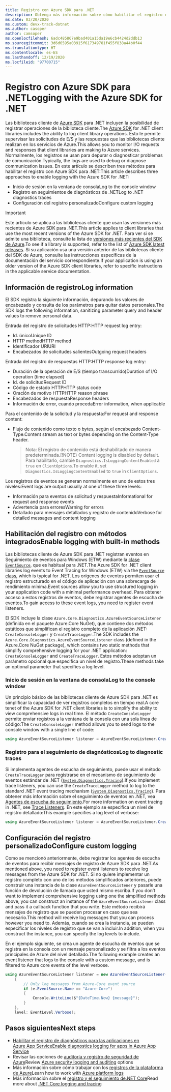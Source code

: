 ```yaml
---
title: Registro con Azure SDK para .NET
description: Obtenga más información sobre cómo habilitar el registro con las bibliotecas cliente de Azure SDK para .NET
ms.date: 03/20/2020
ms.custom: devx-track-dotnet
ms.author: casoper
author: camsoper
ms.openlocfilehash: 6adc485867e9bad401a15da19e6cb4424d2ddb13
ms.sourcegitcommit: 3d6d6595a03915f617349781f455f838a44b0f44
ms.translationtype: HT
ms.contentlocale: es-ES
ms.lasthandoff: 12/19/2020
ms.locfileid: "97700715"
---
```

# <a name="logging-with-the-azure-sdk-for-net"></a><span data-ttu-id="081fd-103">Registro con Azure SDK para .NET</span><span class="sxs-lookup"><span data-stu-id="081fd-103">Logging with the Azure SDK for .NET</span></span>

<span data-ttu-id="081fd-104">Las bibliotecas cliente de [Azure SDK](https://azure.microsoft.com/downloads/) para .NET incluyen la posibilidad de registrar operaciones de la biblioteca cliente.</span><span class="sxs-lookup"><span data-stu-id="081fd-104">The [Azure SDK](https://azure.microsoft.com/downloads/) for .NET client libraries includes the ability to log client library operations.</span></span> <span data-ttu-id="081fd-105">Esto le permite supervisar las solicitudes de E/S y las respuestas que las bibliotecas cliente realizan en los servicios de Azure.</span><span class="sxs-lookup"><span data-stu-id="081fd-105">This allows you to monitor I/O requests and responses that client libraries are making to Azure services.</span></span> <span data-ttu-id="081fd-106">Normalmente, los registros se usan para depurar o diagnosticar problemas de comunicación.</span><span class="sxs-lookup"><span data-stu-id="081fd-106">Typically, the logs are used to debug or diagnose communication issues.</span></span> <span data-ttu-id="081fd-107">En este artículo se describen tres métodos para habilitar el registro con Azure SDK para .NET:</span><span class="sxs-lookup"><span data-stu-id="081fd-107">This article describes three approaches to enable logging with the Azure SDK for .NET:</span></span>

- <span data-ttu-id="081fd-108">Inicio de sesión en la ventana de consola</span><span class="sxs-lookup"><span data-stu-id="081fd-108">Log to the console window</span></span>
- <span data-ttu-id="081fd-109">Registro en seguimientos de diagnósticos de .NET</span><span class="sxs-lookup"><span data-stu-id="081fd-109">Log to .NET diagnostics traces</span></span>
- <span data-ttu-id="081fd-110">Configuración del registro personalizado</span><span class="sxs-lookup"><span data-stu-id="081fd-110">Configure custom logging</span></span>

> [!IMPORTANT]
> <span data-ttu-id="081fd-111">Este artículo se aplica a las bibliotecas cliente que usan las versiones más recientes de Azure SDK para .NET.</span><span class="sxs-lookup"><span data-stu-id="081fd-111">This article applies to client libraries that use the most recent versions of the Azure SDK for .NET.</span></span> <span data-ttu-id="081fd-112">Para ver si se admite una biblioteca, consulte la lista de [versiones más recientes del SDK de Azure](https://azure.github.io/azure-sdk/releases/latest/index.html).</span><span class="sxs-lookup"><span data-stu-id="081fd-112">To see if a library is supported, refer to the list of [Azure SDK latest releases](https://azure.github.io/azure-sdk/releases/latest/index.html).</span></span> <span data-ttu-id="081fd-113">Si su aplicación usa una versión anterior de las bibliotecas cliente del SDK de Azure, consulte las instrucciones específicas de la documentación del servicio correspondiente.</span><span class="sxs-lookup"><span data-stu-id="081fd-113">If your application is using an older version of the Azure SDK client libraries, refer to specific instructions in the applicable service documentation.</span></span>

## <a name="log-information"></a><span data-ttu-id="081fd-114">Información de registro</span><span class="sxs-lookup"><span data-stu-id="081fd-114">Log information</span></span>

<span data-ttu-id="081fd-115">El SDK registra la siguiente información, depurando los valores de encabezado y consulta de los parámetros para quitar datos personales.</span><span class="sxs-lookup"><span data-stu-id="081fd-115">The SDK logs the following information, sanitizing parameter query and header values to remove personal data.</span></span>

<span data-ttu-id="081fd-116">Entrada del registro de solicitudes HTTP:</span><span class="sxs-lookup"><span data-stu-id="081fd-116">HTTP request log entry:</span></span>

- <span data-ttu-id="081fd-117">Id. único</span><span class="sxs-lookup"><span data-stu-id="081fd-117">Unique ID</span></span>
- <span data-ttu-id="081fd-118">HTTP method</span><span class="sxs-lookup"><span data-stu-id="081fd-118">HTTP method</span></span>
- <span data-ttu-id="081fd-119">Identificador URI</span><span class="sxs-lookup"><span data-stu-id="081fd-119">URI</span></span>
- <span data-ttu-id="081fd-120">Encabezados de solicitudes salientes</span><span class="sxs-lookup"><span data-stu-id="081fd-120">Outgoing request headers</span></span>

<span data-ttu-id="081fd-121">Entrada del registro de respuestas HTTP:</span><span class="sxs-lookup"><span data-stu-id="081fd-121">HTTP response log entry:</span></span>

- <span data-ttu-id="081fd-122">Duración de la operación de E/S (tiempo transcurrido)</span><span class="sxs-lookup"><span data-stu-id="081fd-122">Duration of I/O operation (time elapsed)</span></span>
- <span data-ttu-id="081fd-123">Id. de solicitud</span><span class="sxs-lookup"><span data-stu-id="081fd-123">Request ID</span></span>
- <span data-ttu-id="081fd-124">Código de estado HTTP</span><span class="sxs-lookup"><span data-stu-id="081fd-124">HTTP status code</span></span>
- <span data-ttu-id="081fd-125">Oración de motivo HTTP</span><span class="sxs-lookup"><span data-stu-id="081fd-125">HTTP reason phrase</span></span>
- <span data-ttu-id="081fd-126">Encabezados de respuesta</span><span class="sxs-lookup"><span data-stu-id="081fd-126">Response headers</span></span>
- <span data-ttu-id="081fd-127">Información de error, cuando proceda</span><span class="sxs-lookup"><span data-stu-id="081fd-127">Error information, when applicable</span></span>

<span data-ttu-id="081fd-128">Para el contenido de la solicitud y la respuesta:</span><span class="sxs-lookup"><span data-stu-id="081fd-128">For request and response content:</span></span>

- <span data-ttu-id="081fd-129">Flujo de contenido como texto o bytes, según el encabezado Content-Type.</span><span class="sxs-lookup"><span data-stu-id="081fd-129">Content stream as text or bytes depending on the Content-Type header.</span></span>
     > <span data-ttu-id="081fd-130">Nota: El registro de contenido está deshabilitado de manera predeterminada.</span><span class="sxs-lookup"><span data-stu-id="081fd-130">[!NOTE} Content logging is disabled by default.</span></span> <span data-ttu-id="081fd-131">Para habilitarlo, cambie `Diagnostics.IsLoggingContentEnabled` a `true` en `ClientOptions`.</span><span class="sxs-lookup"><span data-stu-id="081fd-131">To enable it, set `Diagnostics.IsLoggingContentEnabled` to `true` in `ClientOptions`.</span></span>

<span data-ttu-id="081fd-132">Los registros de eventos se generan normalmente en uno de estos tres niveles:</span><span class="sxs-lookup"><span data-stu-id="081fd-132">Event logs are output usually at one of these three levels:</span></span>

- <span data-ttu-id="081fd-133">Información para eventos de solicitud y respuesta</span><span class="sxs-lookup"><span data-stu-id="081fd-133">Informational for request and response events</span></span>
- <span data-ttu-id="081fd-134">Advertencia para errores</span><span class="sxs-lookup"><span data-stu-id="081fd-134">Warning for errors</span></span>
- <span data-ttu-id="081fd-135">Detallado para mensajes detallados y registro de contenido</span><span class="sxs-lookup"><span data-stu-id="081fd-135">Verbose for detailed messages and content logging</span></span>

## <a name="enable-logging-with-built-in-methods"></a><span data-ttu-id="081fd-136">Habilitación del registro con métodos integrados</span><span class="sxs-lookup"><span data-stu-id="081fd-136">Enable logging with built-in methods</span></span>

<span data-ttu-id="081fd-137">Las bibliotecas cliente de Azure SDK para .NET registran eventos en Seguimiento de eventos para Windows (ETW) mediante la [clase `EventSource`](/dotnet/api/system.diagnostics.tracing.eventsource), que es habitual para .NET.</span><span class="sxs-lookup"><span data-stu-id="081fd-137">The Azure SDK for .NET client libraries log events to Event Tracing for Windows (ETW) via the [`EventSource` class](/dotnet/api/system.diagnostics.tracing.eventsource), which is typical for .NET.</span></span> <span data-ttu-id="081fd-138">Los orígenes de eventos permiten usar el registro estructurado en el código de aplicación con una sobrecarga de rendimiento mínima.</span><span class="sxs-lookup"><span data-stu-id="081fd-138">Event sources allow you to use structured logging in your application code with a minimal performance overhead.</span></span> <span data-ttu-id="081fd-139">Para obtener acceso a estos registros de eventos, debe registrar agentes de escucha de eventos.</span><span class="sxs-lookup"><span data-stu-id="081fd-139">To gain access to these event logs, you need to register event listeners.</span></span>

<span data-ttu-id="081fd-140">El SDK incluye la clase `Azure.Core.Diagnostics.AzureEventSourceListener` (definida en el paquete Azure.Core NuGet), que contiene dos métodos estáticos que simplifican el registro completo de la aplicación .NET: `CreateConsoleLogger` y `CreateTraceLogger`.</span><span class="sxs-lookup"><span data-stu-id="081fd-140">The SDK includes the `Azure.Core.Diagnostics.AzureEventSourceListener` class (defined in the Azure.Core NuGet package), which contains two static methods that simplify comprehensive logging for your .NET application: `CreateConsoleLogger` and `CreateTraceLogger`.</span></span> <span data-ttu-id="081fd-141">Estos métodos adoptan un parámetro opcional que especifica un nivel de registro.</span><span class="sxs-lookup"><span data-stu-id="081fd-141">These methods take an optional parameter that specifies a log level.</span></span>

### <a name="log-to-the-console-window"></a><span data-ttu-id="081fd-142">Inicio de sesión en la ventana de consola</span><span class="sxs-lookup"><span data-stu-id="081fd-142">Log to the console window</span></span>

<span data-ttu-id="081fd-143">Un principio básico de las bibliotecas cliente de Azure SDK para .NET es simplificar la capacidad de ver registros completos en tiempo real.</span><span class="sxs-lookup"><span data-stu-id="081fd-143">A core tenet of the Azure SDK for .NET client libraries is to simplify the ability to view comprehensive logs in real time.</span></span> <span data-ttu-id="081fd-144">El método `CreateConsoleLogger` permite enviar registros a la ventana de la consola con una sola línea de código:</span><span class="sxs-lookup"><span data-stu-id="081fd-144">The `CreateConsoleLogger` method allows you to send logs to the console window with a single line of code:</span></span>

```csharp
using AzureEventSourceListener listener = AzureEventSourceListener.CreateConsoleLogger();
```

### <a name="log-to-diagnostic-traces"></a><span data-ttu-id="081fd-145">Registro para el seguimiento de diagnósticos</span><span class="sxs-lookup"><span data-stu-id="081fd-145">Log to diagnostic traces</span></span>

<span data-ttu-id="081fd-146">Si implementa agentes de escucha de seguimiento, puede usar el método `CreateTraceLogger` para registrarse en el mecanismo de seguimiento de eventos estándar de .NET ([`System.Diagnostics.Tracing`](/dotnet/api/system.diagnostics.tracing)).</span><span class="sxs-lookup"><span data-stu-id="081fd-146">If you implement trace listeners, you can use the `CreateTraceLogger` method to log to the standard .NET event tracing mechanism ([`System.Diagnostics.Tracing`](/dotnet/api/system.diagnostics.tracing)).</span></span> <span data-ttu-id="081fd-147">Para obtener más información sobre el seguimiento de eventos en .NET, vea [Agentes de escucha de seguimiento](../framework/debug-trace-profile/trace-listeners.md).</span><span class="sxs-lookup"><span data-stu-id="081fd-147">For more information on event tracing in .NET, see [Trace Listeners](../framework/debug-trace-profile/trace-listeners.md).</span></span> <span data-ttu-id="081fd-148">En este ejemplo se especifica un nivel de registro detallado:</span><span class="sxs-lookup"><span data-stu-id="081fd-148">This example specifies a log level of verbose:</span></span>

```csharp
using AzureEventSourceListener listener = AzureEventSourceListener.CreateTraceLogger(EventLevel.Verbose);
```

## <a name="configure-custom-logging"></a><span data-ttu-id="081fd-149">Configuración del registro personalizado</span><span class="sxs-lookup"><span data-stu-id="081fd-149">Configure custom logging</span></span>

<span data-ttu-id="081fd-150">Como se mencionó anteriormente, debe registrar los agentes de escucha de eventos para recibir mensajes de registro de Azure SDK para .NET.</span><span class="sxs-lookup"><span data-stu-id="081fd-150">As mentioned above, you need to register event listeners to receive log messages from the Azure SDK for .NET.</span></span> <span data-ttu-id="081fd-151">Si no quiere implementar un registro completo con uno de los métodos simplificados anteriores, puede construir una instancia de la clase `AzureEventSourceListener` y pasarle una función de devolución de llamada que usted mismo escriba.</span><span class="sxs-lookup"><span data-stu-id="081fd-151">If you don’t want to implement comprehensive logging using one the simplified methods above, you can construct an instance of the `AzureEventSourceListener` class and pass it a callback function that you write.</span></span> <span data-ttu-id="081fd-152">Este método recibirá mensajes de registro que se pueden procesar en caso que sea necesario.</span><span class="sxs-lookup"><span data-stu-id="081fd-152">This method will receive log messages that you can process however you need to.</span></span> <span data-ttu-id="081fd-153">Además, cuando se crea la instancia, se pueden especificar los niveles de registro que se van a incluir.</span><span class="sxs-lookup"><span data-stu-id="081fd-153">In addition, when you construct the instance, you can specify the log levels to include.</span></span>

<span data-ttu-id="081fd-154">En el ejemplo siguiente, se crea un agente de escucha de eventos que se registra en la consola con un mensaje personalizado y se filtra a los eventos principales de Azure del nivel detallado.</span><span class="sxs-lookup"><span data-stu-id="081fd-154">The following example creates an event listener that logs to the console with a custom message, and is filtered to Azure core events of the level verbose.</span></span>

```csharp
using AzureEventSourceListener listener = new AzureEventSourceListener((e, message) =>
    {
        // Only log messages from Azure-Core event source
        if (e.EventSource.Name == "Azure-Core")
        {
            Console.WriteLine($"{DateTime.Now} {message}");
        }
    },
    level: EventLevel.Verbose);
```

## <a name="next-steps"></a><span data-ttu-id="081fd-155">Pasos siguientes</span><span class="sxs-lookup"><span data-stu-id="081fd-155">Next steps</span></span>

- [<span data-ttu-id="081fd-156">Habilitar el registro de diagnósticos para las aplicaciones en Azure App Service</span><span class="sxs-lookup"><span data-stu-id="081fd-156">Enable diagnostics logging for apps in Azure App Service</span></span>](/azure/app-service/troubleshoot-diagnostic-logs)
- <span data-ttu-id="081fd-157">Revisar las opciones de [auditoría y registro de seguridad de Azure](/azure/security/fundamentals/log-audit)</span><span class="sxs-lookup"><span data-stu-id="081fd-157">Review [Azure security logging and auditing](/azure/security/fundamentals/log-audit) options</span></span>
- <span data-ttu-id="081fd-158">Más información sobre cómo trabajar con los [registros de la plataforma de Azure](/azure/azure-monitor/platform/platform-logs-overview)</span><span class="sxs-lookup"><span data-stu-id="081fd-158">Learn how to work with [Azure platform logs](/azure/azure-monitor/platform/platform-logs-overview)</span></span>
- <span data-ttu-id="081fd-159">Más información sobre el [registro y el seguimiento de.NET Core](../core/diagnostics/logging-tracing.md)</span><span class="sxs-lookup"><span data-stu-id="081fd-159">Read more about [.NET Core logging and tracing](../core/diagnostics/logging-tracing.md)</span></span>
